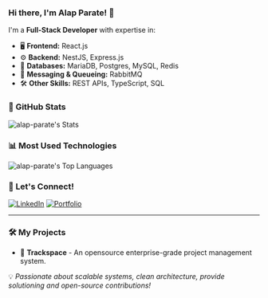 ### Hi there, I'm Alap Parate! 👋

I'm a **Full-Stack Developer** with expertise in:

- 🖥 **Frontend:** React.js
- ⚙ **Backend:** NestJS, Express.js
- 🔗 **Databases:** MariaDB, Postgres, MySQL, Redis
- 🚀 **Messaging & Queueing:** RabbitMQ
- 🛠 **Other Skills:** REST APIs, TypeScript, SQL

### 🌟 GitHub Stats

![alap-parate's Stats](https://github-readme-stats.vercel.app/api?username=alap-parate&theme=gruvbox&show_icons=true&hide_border=true&count_private=true)

### 📊 Most Used Technologies

![alap-parate's Top Languages](https://github-readme-stats.vercel.app/api/top-langs/?username=alap-parate&theme=gruvbox&show_icons=true&hide_border=true&layout=compact)

### 🚀 Let's Connect!

[![LinkedIn](https://img.shields.io/badge/LinkedIn-0A66C2?style=for-the-badge&logo=linkedin&logoColor=white)](https://linkedin.com/in/alapparate)
[![Portfolio](https://img.shields.io/badge/Portfolio-FF5722?style=for-the-badge&logo=google-chrome&logoColor=white)](https://parate.tech)

---

### 🛠 My Projects

- 🔹 **Trackspace** - An opensource enterprise-grade project management system.

💡 *Passionate about scalable systems, clean architecture, provide solutioning and open-source contributions!*
